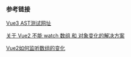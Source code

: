 



### 参考链接

[Vue3 AST测试网址 ](https://vue-next-template-explorer.netlify.app/#eyJzcmMiOiI8ZGl2PkhlbGxvIFdvcmxkPC9kaXY+Iiwib3B0aW9ucyI6e319)

[关于 Vue2 不能 watch 数组 和 对象变化的解决方案](https://ainyi.com/51)

[Vue2如何监听数组的变化](https://juejin.cn/post/6918652111542714381)
